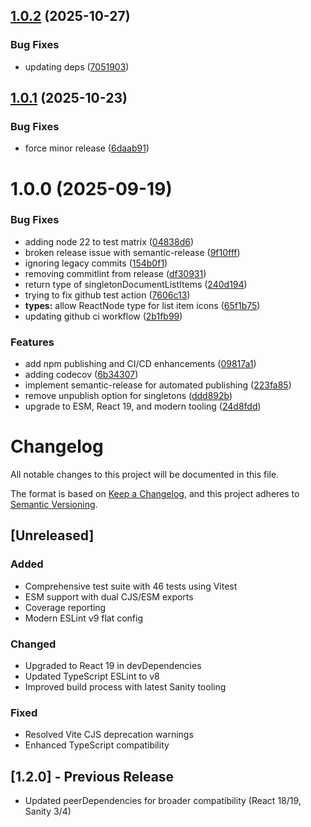 ## [1.0.2](https://github.com/rcmaples/sanity-plugin-singleton-management/compare/v1.0.1...v1.0.2) (2025-10-27)


### Bug Fixes

* updating deps ([7051903](https://github.com/rcmaples/sanity-plugin-singleton-management/commit/7051903183db634086d7ab3c78fbfb3c27672e77))

## [1.0.1](https://github.com/rcmaples/sanity-plugin-singleton-management/compare/v1.0.0...v1.0.1) (2025-10-23)


### Bug Fixes

* force minor release ([6daab91](https://github.com/rcmaples/sanity-plugin-singleton-management/commit/6daab91073ab464e95ea111f978679b4e6cdd66a))

# 1.0.0 (2025-09-19)


### Bug Fixes

* adding node 22 to test matrix ([04838d6](https://github.com/rcmaples/sanity-plugin-singleton-management/commit/04838d63f5737893cf38c516eb6812f7c4709b0e))
* broken release issue with semantic-release ([9f10fff](https://github.com/rcmaples/sanity-plugin-singleton-management/commit/9f10fffc4d65a163e711818131fc56d2d1e76192))
* ignoring legacy commits ([154b0f1](https://github.com/rcmaples/sanity-plugin-singleton-management/commit/154b0f1e78da07517211060df39969a5f423affe))
* removing commitlint from release ([df30931](https://github.com/rcmaples/sanity-plugin-singleton-management/commit/df3093147d2f5e07fe268e13acf10477497c1a56))
* return type of singletonDocumentListItems ([240d194](https://github.com/rcmaples/sanity-plugin-singleton-management/commit/240d194d4c80c07744a4be708cc094f73d50a0ff))
* trying to fix github test action ([7606c13](https://github.com/rcmaples/sanity-plugin-singleton-management/commit/7606c13a44495a7a95a04efd972577659fdcf277))
* **types:** allow ReactNode type for list item icons ([65f1b75](https://github.com/rcmaples/sanity-plugin-singleton-management/commit/65f1b75c87641909349a21a0941ce8b09ca7ec71))
* updating github ci workflow ([2b1fb99](https://github.com/rcmaples/sanity-plugin-singleton-management/commit/2b1fb993bf0ceba37c19ada32d612b37690ad25d))


### Features

* add npm publishing and CI/CD enhancements ([09817a1](https://github.com/rcmaples/sanity-plugin-singleton-management/commit/09817a1f0326ea5ec79d7ae555a3c340152a1f2c))
* adding codecov ([6b34307](https://github.com/rcmaples/sanity-plugin-singleton-management/commit/6b343071222be5728ed2fb7f6eb7d29da6fa402f))
* implement semantic-release for automated publishing ([223fa85](https://github.com/rcmaples/sanity-plugin-singleton-management/commit/223fa859f3dabdca7162d9a1beb9d832cc798c36))
* remove unpublish option for singletons ([ddd892b](https://github.com/rcmaples/sanity-plugin-singleton-management/commit/ddd892b5016b31345db5605ebaf91afe13518e6e))
* upgrade to ESM, React 19, and modern tooling ([24d8fdd](https://github.com/rcmaples/sanity-plugin-singleton-management/commit/24d8fdd9d0881a3a2d60efa9e1d7c5c8d5f94853))

# Changelog

All notable changes to this project will be documented in this file.

The format is based on [Keep a Changelog](https://keepachangelog.com/en/1.0.0/),
and this project adheres to [Semantic Versioning](https://semver.org/spec/v2.0.0.html).

## [Unreleased]

### Added

- Comprehensive test suite with 46 tests using Vitest
- ESM support with dual CJS/ESM exports
- Coverage reporting
- Modern ESLint v9 flat config

### Changed

- Upgraded to React 19 in devDependencies
- Updated TypeScript ESLint to v8
- Improved build process with latest Sanity tooling

### Fixed

- Resolved Vite CJS deprecation warnings
- Enhanced TypeScript compatibility

## [1.2.0] - Previous Release

- Updated peerDependencies for broader compatibility (React 18/19, Sanity 3/4)
